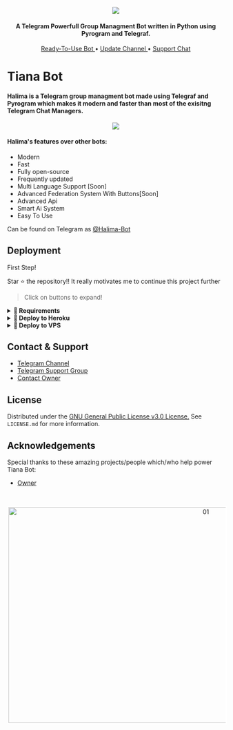 <p align="center"><img src="https://telegra.ph/file/8edbffafac3e7f3e8ad10.jpg"></p>

<h4 align="center">
    A Telegram Powerfull Group Managment Bot written in Python using Pyrogram and Telegraf.
</h4>
<p align="center">
    <a href="https://t.me/halima"> Ready-To-Use Bot </a> •
   <!-- <a href="http://www.prince-botz.tk/2022/02/tiana-bot.html?m=1"> Documentation </a> •-->
    <a href="https://t.me/gamer_kevin"> Update Channel </a> •
    <a href="https://t.me/teampoisonmods"> Support Chat </a> 
</p>
    
# Tiana Bot
#### Halima is a Telegram group managment bot made using Telegraf and Pyrogram which makes it modern and faster than most of the exisitng Telegram Chat Managers.
<p align="center"><img src="https://telegra.ph/file/fae3dd2a2c6e491e4893e.jpg"></p>

#### Halima's features over other bots:
- Modern
- Fast
- Fully open-source
- Frequently updated
- Multi Language Support [Soon]
- Advanced Federation System With Buttons[Soon]
- Advanced Api
- Smart Ai System
- Easy To Use

Can be found on Telegram as [@Halima-Bot](https://t.me/halima_)

## Deployment
First Step!

Star ⭐ the repository!!
It really motivates me to continue this project further

<!--Read [Docs](http://www.prince-botz.tk/2022/02/tiana-bot.html?m=1) for Detailed Description and Setup Guide on deploying Bot.-->

> Click on buttons to expand!
<details>
<summary><b>🔗 Requirements</b></summary>
<br>
    
- [Python3.9](https://www.python.org/downloads/release/python-390/)
- [Telegram API Key](https://docs.pyrogram.org/intro/setup#api-keys)
- [Telegram Bot Token](https://t.me/botfather)
- [MongoDB URI](https://telegra.ph/How-To-get-Mongodb-URI-04-06)

</details>

<details>
<summary><b>🔗 Deploy to Heroku</b></summary>
<br>

> Heroku has two vars[ HEROKU_API_KEY & HEROKU_APP_NAME ] for Updater to work. 
> By setting those two vars you can get logs of your heroku app, set var, edit var, delete vars , check dyno usage and update bot. 
> Those two vars are not Mandatory! You can leave them blank too. 
    
<h4>Click the button below to deploy Tiana Group Managment Bot on Heroku!</h4>    
<p><a href="https://heroku.com/deploy?template=https://github.com/Prince-Botz/TianaBot"><img src="https://img.shields.io/badge/Deploy%20To%20Heroku-blueviolet?style=for-the-badge&logo=heroku" width="200""/></a></p>

<h4>Click the button below to deploy Tiana Music Bot on Heroku!</h4>    
<p><a href="https://heroku.com/deploy?template=https://github.com/x-poison/Halima"><img src="https://img.shields.io/badge/Deploy%20To%20Heroku-blueviolet?style=for-the-badge&logo=heroku" width="200""/></a></p> 
</details>

<details>
<summary><b>🔗 Deploy to VPS</b></summary>
<br>


```console
$ git clone https://github.com/x-poison/Halima
$ cd Halima
$ pip3 install -U -r requirements.txt
$ cp sample.env .env
```
> Edit .env with your values and then start bot with
```console
$ bash start
```

</details>

## Contact & Support

- [Telegram Channel](https://t.me/gamer_kevin)
- [Telegram Support Group](https://t.me/teampoisonmods)
- [Contact Owner](https://t.me/kesandy)

## License

Distributed under the [GNU General Public License v3.0 License.](https://github.com/Prince-Botz/TianaBot/blob/main/LICENSE) See `LICENSE.md` for more information.

## Acknowledgements

Special thanks to these amazing projects/people which/who help power Tiana Bot:

- [Owner](https://t.me/kesandy)

</br>


<p align="center">
    <a href="https://i.imgur.com/CCE0D8E.mp4">
        <img src="https://media.giphy.com/media/26tn33aiTi1jkl6H6/giphy.gif" alt="01" border="0" width="900" height="500" style="border: 3px solid white;" />
    </a>
</p>



